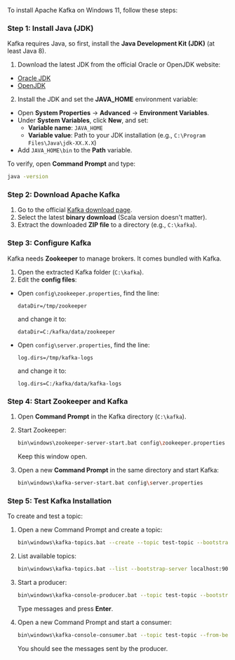 To install Apache Kafka on Windows 11, follow these steps:

### **Step 1: Install Java (JDK)**
Kafka requires Java, so first, install the **Java Development Kit (JDK)** (at least Java 8).

1. Download the latest JDK from the official Oracle or OpenJDK website:
  - [Oracle JDK](https://www.oracle.com/java/technologies/javase-downloads.html)
  - [OpenJDK](https://jdk.java.net/)
2. Install the JDK and set the **JAVA_HOME** environment variable:
  - Open **System Properties** → **Advanced** → **Environment Variables**.
  - Under **System Variables**, click **New**, and set:
    - **Variable name**: `JAVA_HOME`
    - **Variable value**: Path to your JDK installation (e.g., `C:\Program Files\Java\jdk-XX.X.X`)
  - Add `JAVA_HOME\bin` to the **Path** variable.

To verify, open **Command Prompt** and type:
```sh
java -version
```

### **Step 2: Download Apache Kafka**
1. Go to the official [Kafka download page](https://kafka.apache.org/downloads).
2. Select the latest **binary download** (Scala version doesn't matter).
3. Extract the downloaded **ZIP file** to a directory (e.g., `C:\kafka`).

### **Step 3: Configure Kafka**
Kafka needs **Zookeeper** to manage brokers. It comes bundled with Kafka.

1. Open the extracted Kafka folder (`C:\kafka`).
2. Edit the **config files**:
  - Open `config\zookeeper.properties`, find the line:
    ```
    dataDir=/tmp/zookeeper
    ```
    and change it to:
    ```
    dataDir=C:/kafka/data/zookeeper
    ```
  - Open `config\server.properties`, find the line:
    ```
    log.dirs=/tmp/kafka-logs
    ```
    and change it to:
    ```
    log.dirs=C:/kafka/data/kafka-logs
    ```

### **Step 4: Start Zookeeper and Kafka**
1. Open **Command Prompt** in the Kafka directory (`C:\kafka`).
2. Start Zookeeper:
   ```sh
   bin\windows\zookeeper-server-start.bat config\zookeeper.properties
   ```
   Keep this window open.

3. Open a new **Command Prompt** in the same directory and start Kafka:
   ```sh
   bin\windows\kafka-server-start.bat config\server.properties
   ```

### **Step 5: Test Kafka Installation**
To create and test a topic:

1. Open a new Command Prompt and create a topic:
   ```sh
   bin\windows\kafka-topics.bat --create --topic test-topic --bootstrap-server localhost:9092 --partitions 1 --replication-factor 1
   ```
2. List available topics:
   ```sh
   bin\windows\kafka-topics.bat --list --bootstrap-server localhost:9092
   ```
3. Start a producer:
   ```sh
   bin\windows\kafka-console-producer.bat --topic test-topic --bootstrap-server localhost:9092
   ```
   Type messages and press **Enter**.

4. Open a new Command Prompt and start a consumer:
   ```sh
   bin\windows\kafka-console-consumer.bat --topic test-topic --from-beginning --bootstrap-server localhost:9092
   ```
   You should see the messages sent by the producer.
